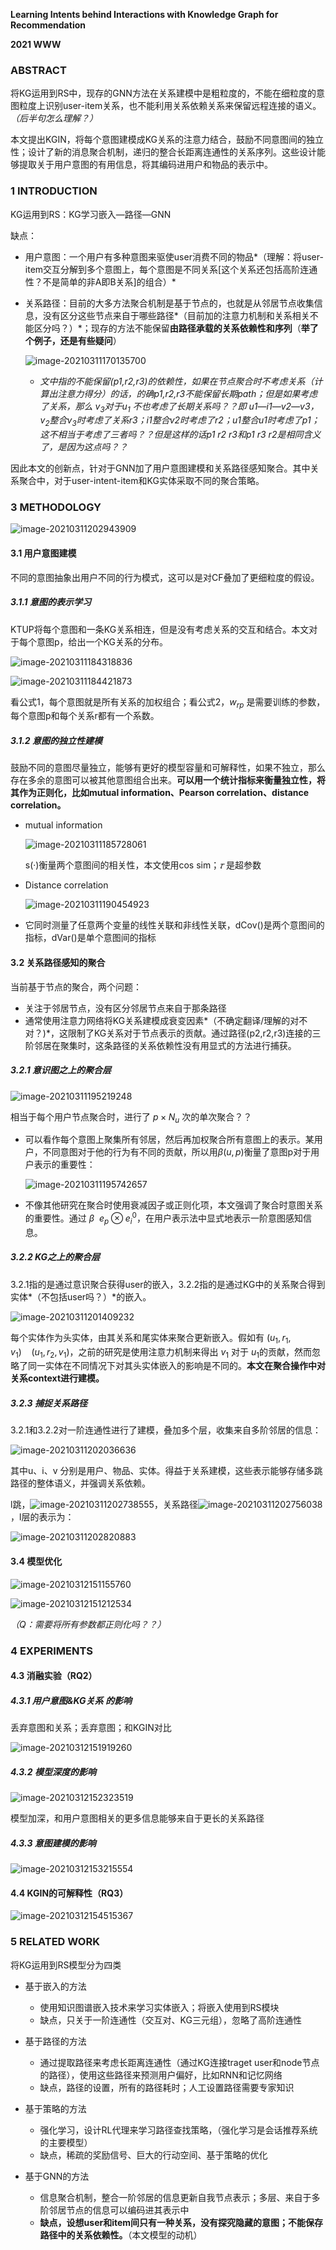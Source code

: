 **Learning Intents behind Interactions with Knowledge Graph for Recommendation**

**2021 WWW**

### ABSTRACT

将KG运用到RS中，现存的GNN方法在关系建模中是粗粒度的，不能在细粒度的意图粒度上识别user-item关系，也不能利用关系依赖关系来保留远程连接的语义。*（后半句怎么理解？）*

本文提出KGIN，将每个意图建模成KG关系的注意力结合，鼓励不同意图间的独立性；设计了新的消息聚合机制，递归的整合长距离连通性的关系序列。这些设计能够提取关于用户意图的有用信息，将其编码进用户和物品的表示中。

### 1 INTRODUCTION

KG运用到RS：KG学习嵌入—路径—GNN

缺点：

- 用户意图：一个用户有多种意图来驱使user消费不同的物品*（理解：将user-item交互分解到多个意图上，每个意图是不同关系[这个关系还包括高阶连通性？不是简单的非A即B关系]的组合）*

- 关系路径：目前的大多方法聚合机制是基于节点的，也就是从邻居节点收集信息，没有区分这些节点来自于哪些路径*（目前加的注意力机制和关系相关不能区分吗？）*；现存的方法不能保留**由路径承载的关系依赖性和序列**（**举了个例子，还是有些疑问**）

  ![image-20210311170135700](../images/image-20210311170135700.png)

  - *文中指的不能保留(p1,r2,r3)的依赖性，如果在节点聚合时不考虑关系（计算出注意力得分）的话，的确p1,r2,r3不能保留长期path；但是如果考虑了关系，那么 $v_3$对于$u_1$ 不也考虑了长期关系吗？？即 u1—i1—v2—v3，$v_2$整合$v_3$时考虑了关系r3；i1整合v2时考虑了r2；u1整合u1时考虑了p1；这不相当于考虑了三者吗？？但是这样的话p1 r2 r3和p1 r3 r2是相同含义了，是因为这点吗？？*

因此本文的创新点，针对于GNN加了用户意图建模和关系路径感知聚合。其中关系聚合中，对于user-intent-item和KG实体采取不同的聚合策略。

### 3 METHODOLOGY

![image-20210311202943909](../images/image-20210311202943909.png)

#### 3.1 用户意图建模

不同的意图抽象出用户不同的行为模式，这可以是对CF叠加了更细粒度的假设。

##### 3.1.1 意图的表示学习

KTUP将每个意图和一条KG关系相连，但是没有考虑关系的交互和结合。本文对于每个意图p，给出一个KG关系的分布。

![image-20210311184318836](../images/image-20210311184318836.png)

![image-20210311184421873](../images/image-20210311184421873.png)

看公式1，每个意图就是所有关系的加权组合；看公式2，$w_{rp}$ 是需要训练的参数，每个意图p和每个关系r都有一个系数。

##### 3.1.2 意图的独立性建模

鼓励不同的意图尽量独立，能够有更好的模型容量和可解释性，如果不独立，那么存在多余的意图可以被其他意图组合出来。**可以用一个统计指标来衡量独立性，将其作为正则化，比如mutual information、Pearson correlation、distance correlation。**

- mutual information

  ![image-20210311185728061](../images/image-20210311185728061.png)

  s(·)衡量两个意图间的相关性，本文使用cos sim；*𝜏*  是超参数

- Distance correlation

  ![image-20210311190454923](../images/image-20210311190454923.png)

- 它同时测量了任意两个变量的线性关联和非线性关联，dCov()是两个意图间的指标，dVar()是单个意图间的指标

#### 3.2 关系路径感知的聚合

当前基于节点的聚合，两个问题：

- 关注于邻居节点，没有区分邻居节点来自于那条路径
- 通常使用注意力网络将KG关系建模成衰变因素*（不确定翻译/理解的对不对？)*，这限制了KG关系对于节点表示的贡献。通过路径(p2,r2,r3)连接的三阶邻居在聚集时，这条路径的关系依赖性没有用显式的方法进行捕获。

##### 3.2.1 意识图之上的聚合层

![image-20210311195219248](../images/image-20210311195219248.png)

相当于每个用户节点聚合时，进行了 $p×N_u$ 次的单次聚合？？

- 可以看作每个意图上聚集所有邻居，然后再加权聚合所有意图上的表示。某用户，不同意图对于他的行为有不同的贡献，所以用$\beta(u,p)$衡量了意图p对于用户表示的重要性：

  ![image-20210311195742657](../images/image-20210311195742657.png)

- 不像其他研究在聚合时使用衰减因子或正则化项，本文强调了聚合时意图关系的重要性。通过 $\beta \ \ e_p\otimes e_i^0$，在用户表示法中显式地表示一阶意图感知信息。

##### 3.2.2 KG之上的聚合层

3.2.1指的是通过意识聚合获得user的嵌入，3.2.2指的是通过KG中的关系聚合得到实体*（不包括user吗？）*的嵌入。

![image-20210311201409232](../images/image-20210311201409232.png)

每个实体作为头实体，由其关系和尾实体来聚合更新嵌入。假如有 $(u_1,r_1,v_1)\ \ \ \ (u_1,r_2,v_1)$，之前的研究是使用注意力机制来得出 $v_1$ 对于 $u_1$的贡献，然而忽略了同一实体在不同情况下对其头实体嵌入的影响是不同的。**本文在聚合操作中对关系context进行建模。**

##### 3.2.3 捕捉关系路径

3.2.1和3.2.2对一阶连通性进行了建模，叠加多个层，收集来自多阶邻居的信息：

![image-20210311202036636](../images/image-20210311202036636.png)

其中u、i、v 分别是用户、物品、实体。得益于关系建模，这些表示能够存储多跳路径的整体语义，并强调关系依赖。

l跳，![image-20210311202738555](../images/image-20210311202738555.png)，关系路径![image-20210311202756038](../images/image-20210311202756038.png)，l层的表示为：

![image-20210311202820883](../images/image-20210311202820883.png)

#### 3.4 模型优化

![image-20210312151155760](../images/image-20210312151155760.png)

![image-20210312151212534](../images/image-20210312151212534.png)

*（Q：需要将所有参数都正则化吗？？）*

### 4 EXPERIMENTS

#### 4.3 消融实验（RQ2）

##### 4.3.1 用户意图&KG关系 的影响

丢弃意图和关系；丢弃意图；和KGIN对比

![image-20210312151919260](../images/image-20210312151919260.png)

##### 4.3.2 模型深度的影响

![image-20210312152323519](../images/image-20210312152323519.png)

模型加深，和用户意图相关的更多信息能够来自于更长的关系路径

##### 4.3.3 意图建模的影响

![image-20210312153215554](../images/image-20210312153215554.png)

#### 4.4 KGIN的可解释性（RQ3）

![image-20210312154515367](../images/image-20210312154515367.png)

### 5 RELATED WORK

将KG运用到RS模型分为四类

- 基于嵌入的方法
  - 使用知识图谱嵌入技术来学习实体嵌入；将嵌入使用到RS模块
  - 缺点，只关于一阶连通性（交互对、KG三元组），忽略了高阶连通性

- 基于路径的方法
  - 通过提取路径来考虑长距离连通性（通过KG连接traget user和node节点的路径），使用这些路径来预测用户偏好，比如RNN和记忆网络
  - 缺点，路径的设置，所有的路径耗时；人工设置路径需要专家知识
- 基于策略的方法
  - 强化学习，设计RL代理来学习路径查找策略，（强化学习是会话推荐系统的主要模型）
  - 缺点，稀疏的奖励信号、巨大的行动空间、基于策略的优化
- 基于GNN的方法
  - 信息聚合机制，整合一阶邻居的信息更新自我节点表示；多层、来自于多阶邻居节点的信息可以编码进其表示中
  - **缺点，设想user和item间只有一种关系，没有探究隐藏的意图；不能保存路径中的关系依赖性。**（本文模型的动机）